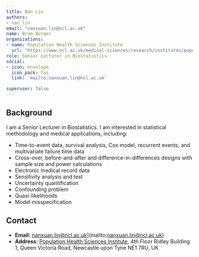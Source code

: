 ```yaml
---
title: Nan Lin
authors:
- nan_lin
email: "nanxuan.lin@ncl.ac.uk"
name: Bram Burger
organizations:
- name: Population Health Sciences Institute
  url: "https://www.ncl.ac.uk/medical-sciences/research/institutes/population-health/"
role: Senior Lecturer in Biostatistics
social:
- icon: envelope
  icon_pack: fas
  link: 'mailto:nanxuan.lin@ncl.ac.uk'

superuser: false
---
```


## Background 



I am a Senior Lecturer in Biostatistics. I am interested in statistical methodology and medical applications, including:

-	Time-to-event data, survival analysis, Cox model, recurrent events, and multivariate failure time data
-	Cross-over, before-and-after and difference-in-differences designs with sample size and power calculations
-	Electronic medical record data
-	Sensitivity analysis and test
-	Uncertainty quantification
-	Confounding problem
-	Quasi-likelihoods 
-	Model misspecification


## Contact
- __Email:__ nanxuan.lin@ncl.ac.uk](mailto:nanxuan.lin@ncl.ac.uk)
- __Address:__ [Population Health Sciences Institute](https://www.ncl.ac.uk/medical-sciences/research/institutes/health-sciences/), 4th Floor Ridley Building 1, Queen Victoria Road, Newcastle upon Tyne NE1 7RU, UK



